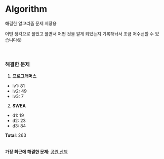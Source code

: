 # Algorithm
해결한 알고리즘 문제 저장용

어떤 생각으로 풀었고 풀면서 어떤 것을 알게 되었는지 기록해놔서 조금 어수선할 수 있습니다😢
<br><br><br>
### 해결한 문제
1.  **프로그래머스**
-  lv1: 81
-  lv2: 49
-  lv3: 7
2.  **SWEA**
-  d1: 19
-  d2: 23
-  d3: 84

**Total**:  263
<br><br><br>
**가장 최근에 해결한 문제**: [공원 산책](https://github.com/SobinYim/Algorithm/blob/main/%5BProgrammers%5D%20Lv1/%EA%B3%B5%EC%9B%90%20%EC%82%B0%EC%B1%85.py)

